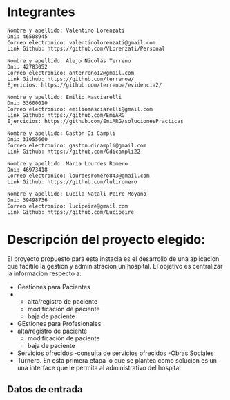# Integrantes

    Nombre y apellido: Valentino Lorenzati
    Dni: 46508945
    Correo electronico: valentinolorenzati@gmail.com
    Link Github: https://github.com/VLorenzati/Personal

    Nombre y apellido: Alejo Nicolás Terreno
    Dni: 42783052    
    Correo electronico: anterreno12@gmail.com
    Link Github: https://github.com/terrenoa/
    Ejericios: https://github.com/terrenoa/evidencia2/

    Nombre y apellido: Emilio Masciarelli
    Dni: 33600010
    Correo electronico: emiliomasciarelli@gmail.com
    Link Github: https://github.com/EmiARG
    Ejercicios: https://github.com/EmiARG/solucionesPracticas

    Nombre y apellido: Gastón Di Campli
    Dni: 31055660
    Correo electronico: gaston.dicampli@gmail.com
    Link Github: https://github.com/Gdicampli22

    Nombre y apellido: Maria Lourdes Romero
    Dni: 46973418
    Correo electronico: lourdesromero843@gmail.com
    Link Github: https://github.com/luliromero

    Nombre y apellido: Lucila Natali Peire Moyano
    Dni: 39498736
    Correo electronico: lucipeire@gmail.com
    Link Github: https://github.com/Lucipeire

# Descripción del proyecto elegido:
El proyecto propuesto para esta instacia es el desarrollo de una aplicacion que facitile la gestion y administracion un hospital.
El objetivo es centralizar la informacion respecto a:
- Gestiones para Pacientes
- - alta/registro de paciente
  - modificación de paciente
  - baja de paciente
- GEstiones para Profesionales
- alta/registro de paciente
  - modificación de paciente
  - baja de paciente
- Servicios ofrecidos
    -consulta de servicios ofrecidos
-Obras Sociales
- Turnero.
En esta primera etapa lo que se plantea como solucion es un una interface que le permita al administrativo del hospital 

## Datos de entrada

